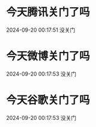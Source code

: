 # 今天腾讯关门了吗

2024-09-20 00:17:51 没关门

# 今天微博关门了吗

2024-09-20 00:17:53 没关门

# 今天谷歌关门了吗

2024-09-20 00:17:53 没关门

